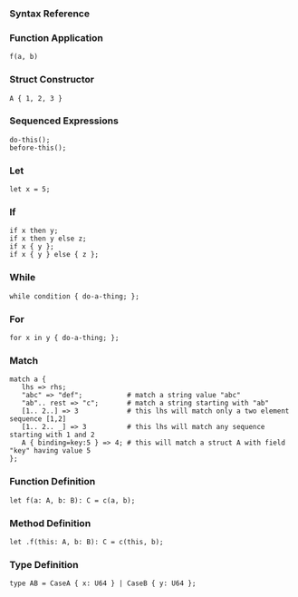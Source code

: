 
### Syntax Reference

### Function Application

```
f(a, b)
```

### Struct Constructor

```
A { 1, 2, 3 }
```

### Sequenced Expressions

```
do-this();
before-this();
```

### Let

```
let x = 5;
```

### If

```
if x then y;
if x then y else z;
if x { y };
if x { y } else { z };
```

### While

```
while condition { do-a-thing; };
```

### For

```
for x in y { do-a-thing; };
```

### Match

```
match a {
   lhs => rhs;
   "abc" => "def";           # match a string value "abc"
   "ab".. rest => "c";       # match a string starting with "ab"
   [1.. 2..] => 3            # this lhs will match only a two element sequence [1,2]
   [1.. 2.. _] => 3          # this lhs will match any sequence starting with 1 and 2
   A { binding=key:5 } => 4; # this will match a struct A with field "key" having value 5
};
```

### Function Definition

```
let f(a: A, b: B): C = c(a, b);
```

### Method Definition

```
let .f(this: A, b: B): C = c(this, b);
```

### Type Definition

```
type AB = CaseA { x: U64 } | CaseB { y: U64 };
```
